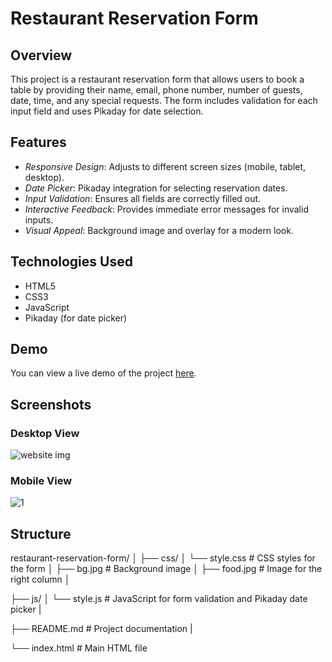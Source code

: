 
# Restaurant Reservation Form

## Overview

This project is a restaurant reservation form that allows users to book a table by providing their name, email, phone number, number of guests, date, time, and any special requests. The form includes validation for each input field and uses Pikaday for date selection.

## Features

- *Responsive Design*: Adjusts to different screen sizes (mobile, tablet, desktop).
- *Date Picker*: Pikaday integration for selecting reservation dates.
- *Input Validation*: Ensures all fields are correctly filled out.
- *Interactive Feedback*: Provides immediate error messages for invalid inputs.
- *Visual Appeal*: Background image and overlay for a modern look.

## Technologies Used

- HTML5
- CSS3
- JavaScript
- Pikaday (for date picker)

## Demo

You can view a live demo of the project [here](https://ifrahsarfraz.github.io/reservation-form-/).

## Screenshots

### Desktop View
![website img](https://github.com/user-attachments/assets/337e16e4-8ea4-4878-a568-9e4facce2191)

### Mobile View
![1](https://github.com/user-attachments/assets/43d45274-58f3-4528-b308-1630ed9c60be)

## Structure
restaurant-reservation-form/
│
├── css/
│   └── style.css          # CSS styles for the form
│   ├── bg.jpg             # Background image
│   ├── food.jpg           # Image for the right column
│

├── js/
│   └── style.js           # JavaScript for form validation and Pikaday date picker
|

├── README.md              # Project documentation
|

└──  index.html             # Main HTML file
